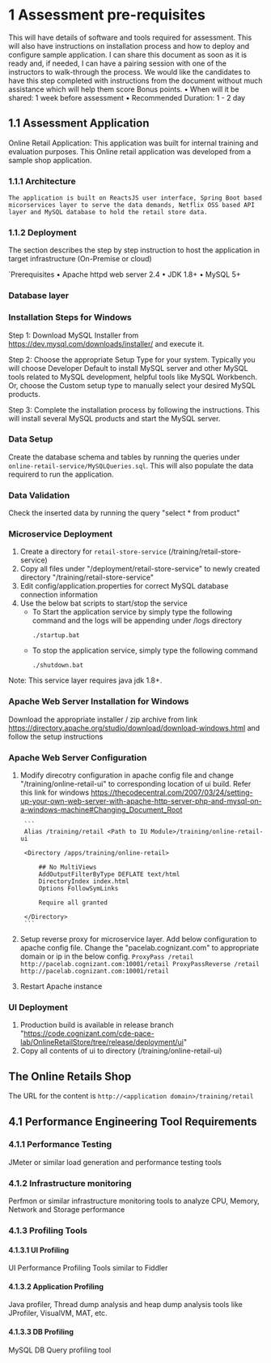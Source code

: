 # 1	Assessment pre-requisites
 
 This will have details of software and tools required for assessment. This will also have instructions on installation process and how to deploy and configure sample application. I can share this document as soon as it is ready and, if needed, I can have a pairing session with one of the instructors to walk-through the process. We would like the candidates to have this step completed with instructions from the document without much assistance which will help them score Bonus points.
 •	When will it be shared: 1 week before assessment
 •	Recommended Duration: 1 - 2 day

## 1.1	Assessment Application

 Online Retail Application: This application was built for internal training and evaluation purposes. This Online retail application was developed from a sample shop application. 

### 1.1.1	Architecture
     
    The application is built on ReactsJS user interface, Spring Boot based micorservices layer to serve the data demands, Netflix OSS based API layer and MySQL database to hold the retail store data.


### 1.1.2	Deployment

The section describes the step by step instruction to host the application in target infrastructure (On-Premise or cloud)

`Prerequisites
•	Apache httpd web server 2.4
•	JDK 1.8+
•	MySQL 5+

### Database layer

### Installation Steps for Windows

Step 1: Download MySQL Installer from https://dev.mysql.com/downloads/installer/ and execute it.

Step 2: Choose the appropriate Setup Type for your system. Typically you will choose Developer Default to install MySQL server and other MySQL tools related to MySQL development, helpful tools like MySQL Workbench. Or, choose the Custom setup type to manually select your desired MySQL products.

Step 3: Complete the installation process by following the instructions. This will install several MySQL products and start the MySQL server.

### Data Setup 

Create the database schema and tables by running the queries under `online-retail-service/MySQLQueries.sql`. This will also populate the data requirerd to run the application.

### Data Validation

Check the inserted data by running the query "select * from product"



### Microservice Deployment

1. Create a directory for `retail-store-service` (<Path to UI Module>/training/retail-store-service)
2. Copy all files under "/deployment/retail-store-service" to newly created directory "<Path to UI Module>/training/retail-store-service"
3. Edit config/application.properties for correct MySQL database connection information
4. Use the below bat scripts to start/stop the service
	* To Start the application service by simply type the following command and the logs will be appending under /logs directory
		```
		./startup.bat
		```
	* To stop the application service, simply type the following command
		```
		./shutdown.bat
		```

Note: This service layer requires java jdk 1.8+. 
		

### Apache Web Server Installation for Windows

Download the appropriate installer / zip archive from link https://directory.apache.org/studio/download/download-windows.html and follow the setup instructions

### Apache Web Server Configuration

1. Modify direcotry configuration in apache config file and change "<Path to UI module>/training/online-retail-ui" to corresponding location of ui build. Refer this link for windows https://thecodecentral.com/2007/03/24/setting-up-your-own-web-server-with-apache-http-server-php-and-mysql-on-a-windows-machine#Changing_Document_Root

		```
		Alias /training/retail <Path to IU Module>/training/online-retail-ui

		<Directory /apps/training/online-retail>

			## No MultiViews
			AddOutputFilterByType DEFLATE text/html
			DirectoryIndex index.html
			Options FollowSymLinks

			Require all granted

		</Directory>
		```
2. Setup reverse proxy for microservice layer. Add below configuration to apache config file. Change the "pacelab.cognizant.com" to appropriate domain or ip in the below config.
		```
		ProxyPass /retail  http://pacelab.cognizant.com:10001/retail
		ProxyPassReverse /retail  http://pacelab.cognizant.com:10001/retail
		```
3. Restart Apache instance

### UI Deployment

1. Production build is available in release branch "https://code.cognizant.com/cde-pace-lab/OnlineRetailStore/tree/release/deployment/ui"
2. Copy all contents of ui to directory (<Path to UI Module>/training/online-retail-ui)

## The Online Retails Shop

The URL for the content is `http://<application domain>/training/retail`

## 4.1	Performance Engineering Tool Requirements

### 4.1.1	Performance Testing 

JMeter or similar load generation and performance testing tools

### 4.1.2	Infrastructure monitoring

Perfmon or similar infrastructure monitoring tools to analyze CPU, Memory, Network and Storage performance

### 4.1.3	Profiling Tools

#### 4.1.3.1	UI Profiling

UI Performance Profiling Tools similar to Fiddler

#### 4.1.3.2	Application Profiling

Java profiler, Thread dump analysis and heap dump analysis tools like JProfiler, VisualVM, MAT, etc.

#### 4.1.3.3	DB Profiling

MySQL DB Query profiling tool
